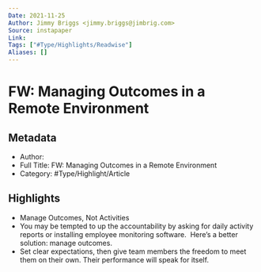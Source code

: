 ```yaml
---
Date: 2021-11-25
Author: Jimmy Briggs <jimmy.briggs@jimbrig.com>
Source: instapaper
Link: 
Tags: ["#Type/Highlights/Readwise"]
Aliases: []
---
```

# FW: Managing Outcomes in a Remote Environment

## Metadata
- Author: 
- Full Title: FW: Managing Outcomes in a Remote Environment
- Category: #Type/Highlight/Article

## Highlights
- Manage Outcomes, Not Activities
- You may be tempted to up the accountability by asking for daily activity reports or installing employee monitoring software. 
  Here’s a better solution: manage outcomes.
- Set clear expectations, then give team members the freedom to meet them on their own. Their performance will speak for itself.
